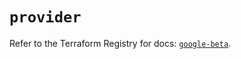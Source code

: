 # `provider`

Refer to the Terraform Registry for docs: [`google-beta`](https://registry.terraform.io/providers/hashicorp/google-beta/6.11.2/docs).
